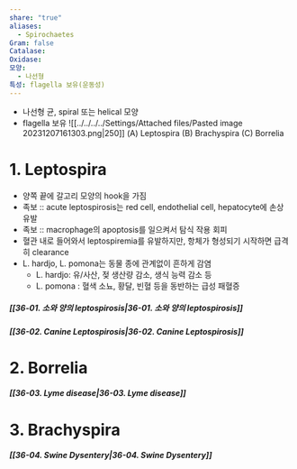 ```yaml
---
share: "true"
aliases:
  - Spirochaetes
Gram: false
Catalase: 
Oxidase: 
모양:
  - 나선형
특성: flagella 보유(운동성)
---
```


- 나선형 균, spiral 또는 helical 모양
- flagella 보유
![[../../../../Settings/Attached files/Pasted image 20231207161303.png|250]]
(A) Leptospira (B) Brachyspira (C) Borrelia

# 1. Leptospira

- 양쪽 끝에 갈고리 모양의 hook을 가짐
- 족보 :: acute leptospirosis는 red cell, endothelial cell, hepatocyte에 손상 유발
- 족보 :: macrophage의 apoptosis를 일으켜서 탐식 작용 회피
- 혈관 내로 들어와서 leptospiremia를 유발하지만, 항체가 형성되기 시작하면 급격히 clearance
- L. hardjo, L. pomona는 동물 종에 관계없이 흔하게 감염
	- L. hardjo: 유/사산, 젖 생산량 감소, 생식 능력 감소 등
	- L. pomona : 혈색 소뇨, 황달, 빈혈 등을 동반하는 급성 패혈증

##### [[36-01. 소와 양의 leptospirosis|36-01. 소와 양의 leptospirosis]]

##### [[36-02. Canine Leptospirosis|36-02. Canine Leptospirosis]]

# 2. Borrelia

##### [[36-03. Lyme disease|36-03. Lyme disease]]

# 3. Brachyspira

##### [[36-04. Swine Dysentery|36-04. Swine Dysentery]]